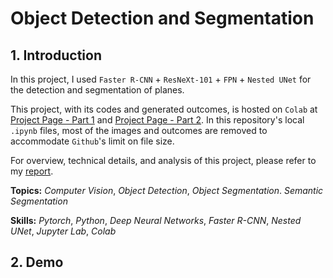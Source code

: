 # Object Detection and Segmentation

## 1. Introduction

In this project, I used `Faster R-CNN` + `ResNeXt-101` + `FPN` + `Nested UNet` for the detection and segmentation of planes.

This project, with its codes and generated outcomes, is hosted on `Colab` at [Project Page - Part 1](https://colab.research.google.com/drive/1TSSWE-MK9oMgyO7_nkwZrFnukKzbco5P?usp=sharing) and [Project Page - Part 2](https://colab.research.google.com/drive/1kEhLJPAgAhhUHkAh3tqjc_RDHT83LiJr?usp=sharing). In this repository's local `.ipynb` files, most of the images and outcomes are removed to accommodate `Github`'s limit on file size.

For overview, technical details, and analysis of this project, please refer to my [report](report.pdf).

**Topics:** _Computer Vision_, _Object Detection_, _Object Segmentation_. _Semantic Segmentation_

**Skills:** _Pytorch_, _Python_, _Deep Neural Networks_, _Faster R-CNN_, _Nested UNet_, _Jupyter Lab_, _Colab_

## 2. Demo

